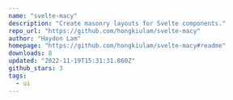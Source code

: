 ```yaml
---
name: "svelte-macy"
description: "Create masonry layouts for Svelte components."
repo_url: "https://github.com/hongkiulam/svelte-macy"
author: "Haydon Lam"
homepage: "https://github.com/hongkiulam/svelte-macy#readme"
downloads: 8
updated: "2022-11-19T15:31:31.860Z"
github_stars: 3
tags: 
  - ui
---
```

